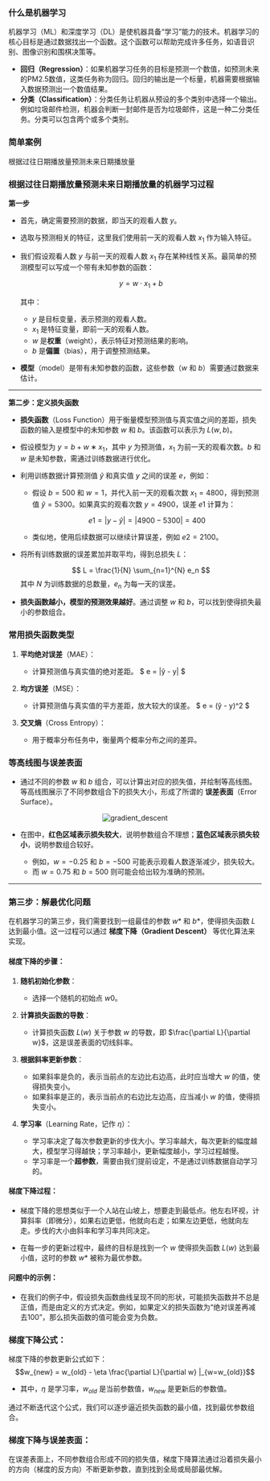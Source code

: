 ### 什么是机器学习

机器学习（ML）和深度学习（DL）是使机器具备“学习”能力的技术。机器学习的核心目标是通过数据找出一个函数。这个函数可以帮助完成许多任务，如语音识别、图像识别和围棋决策等。

- **回归（Regression）**：如果机器学习任务的目标是预测一个数值，如预测未来的PM2.5数值，这类任务称为回归。回归的输出是一个标量，机器需要根据输入数据预测出一个数值结果。
- **分类（Classification）**：分类任务让机器从预设的多个类别中选择一个输出。例如垃圾邮件检测，机器会判断一封邮件是否为垃圾邮件，这是一种二分类任务。分类可以包含两个或多个类别。

### 简单案例

根据过往日期播放量预测未来日期播放量



### 根据过往日期播放量预测未来日期播放量的机器学习过程


**第一步**

- 首先，确定需要预测的数据，即当天的观看人数 $y$。
- 选取与预测相关的特征，这里我们使用前一天的观看人数 $x_1$ 作为输入特征。
- 我们假设观看人数 $y$ 与前一天的观看人数 $x_1$ 存在某种线性关系。最简单的预测模型可以写成一个带有未知参数的函数：
  
  $$
  y = w \cdot x_1 + b
  $$

  其中：
  - $y$ 是目标变量，表示预测的观看人数。
  - $x_1$ 是特征变量，即前一天的观看人数。
  - $w$ 是**权重**（weight），表示特征对预测结果的影响。
  - $b$ 是**偏置**（bias），用于调整预测结果。

- **模型**（model）是带有未知参数的函数，这些参数（$w$ 和 $b$）需要通过数据来估计。


---

**第二步：定义损失函数**

- **损失函数**（Loss Function）用于衡量模型预测值与真实值之间的差距，损失函数的输入是模型中的未知参数 $w$ 和 $b$。该函数可以表示为 $L(w, b)$。
  
- 假设模型为 $y = b + w ∗ x_1$，其中 $y$ 为预测值，$x_1$ 为前一天的观看次数。$b$ 和 $w$ 是未知参数，需通过训练数据进行优化。

- 利用训练数据计算预测值 $ŷ$ 和真实值 $y$ 之间的误差 $e$，例如：

  - 假设 $b = 500$ 和 $w = 1$，并代入前一天的观看次数 $x_1 = 4800$，得到预测值 $ŷ = 5300$。如果真实的观看次数 $y = 4900$，误差 $e1$ 计算为：
  
    $$
    e1 = |y - ŷ| = |4900 - 5300| = 400
    $$

  - 类似地，使用后续数据可以继续计算误差，例如 $e2 = 2100$。

- 将所有训练数据的误差累加并取平均，得到总损失 $L$：

  $$
  L = \frac{1}{N} \sum_{n=1}^{N} e_n
  $$
  其中 $N$ 为训练数据的总数量，$e_n$ 为每一天的误差。

- **损失函数越小，模型的预测效果越好**。通过调整 $w$ 和 $b$，可以找到使得损失最小的参数组合。

### 常用损失函数类型

1. **平均绝对误差**（MAE）：
   - 计算预测值与真实值的绝对差距。
   $
   e = |ŷ - y|
   $

2. **均方误差**（MSE）：
   - 计算预测值与真实值的平方差距，放大较大的误差。
   $
   e = (ŷ - y)^2
   $

3. **交叉熵**（Cross Entropy）：
   - 用于概率分布任务中，衡量两个概率分布之间的差异。

### 等高线图与误差表面

- 通过不同的参数 $w$ 和 $b$ 组合，可以计算出对应的损失值，并绘制等高线图。等高线图展示了不同参数组合下的损失大小，形成了所谓的 **误差表面**（Error Surface）。
<p align="center">
  <img src="https://github.com/machenme/Datawhale/blob/main/deep_learning_basic/imgs/gradient_descent.png" alt="gradient_descent" />
</p>

- 在图中，**红色区域表示损失较大**，说明参数组合不理想；**蓝色区域表示损失较小**，说明参数组合较好。

  - 例如，$w = -0.25$ 和 $b = -500$ 可能表示观看人数逐渐减少，损失较大。
  - 而 $w = 0.75$ 和 $b = 500$ 则可能会给出较为准确的预测。



---


### 第三步：解最优化问题

在机器学习的第三步，我们需要找到一组最佳的参数 $w*$ 和 $b*$，使得损失函数 $L$ 达到最小值。这一过程可以通过 **梯度下降（Gradient Descent）** 等优化算法来实现。

#### 梯度下降的步骤：
1. **随机初始化参数**：
   - 选择一个随机的初始点 $w0$。

2. **计算损失函数的导数**：
   - 计算损失函数 $L(w)$ 关于参数 $w$ 的导数，即 $\frac{\partial L}{\partial w}$，这是误差表面的切线斜率。
  
3. **根据斜率更新参数**：
   - 如果斜率是负的，表示当前点的左边比右边高，此时应当增大 $w$ 的值，使得损失变小。
   - 如果斜率是正的，表示当前点的右边比左边高，应当减小 $w$ 的值，使得损失变小。

4. **学习率**（Learning Rate，记作 $η$）：
   - 学习率决定了每次参数更新的步伐大小。学习率越大，每次更新的幅度越大，模型学习得越快；学习率越小，更新幅度越小，学习过程越慢。
   - 学习率是一个**超参数**，需要由我们提前设定，不是通过训练数据自动学习的。

#### 梯度下降过程：
- 梯度下降的思想类似于一个人站在山坡上，想要走到最低点。他左右环视，计算斜率（即微分），如果右边更低，他就向右走；如果左边更低，他就向左走。步伐的大小由斜率和学习率共同决定。
  
- 在每一步的更新过程中，最终的目标是找到一个 $w$ 使得损失函数 $L(w)$ 达到最小值，这时的参数 $w*$ 被称为最优参数。

#### 问题中的示例：
- 在我们的例子中，假设损失函数曲线呈现不同的形状，可能损失函数并不总是正值，而是由定义的方式决定。例如，如果定义的损失函数为“绝对误差再减去100”，那么损失函数的值可能会变为负数。

### 梯度下降公式：
梯度下降的参数更新公式如下：
$$w_{new} = w_{old} - \eta \frac{\partial L}{\partial w} |_{w=w_{old}}$$
- 其中，$η$ 是学习率，$w_{old}$ 是当前参数值，$w_{new}$ 是更新后的参数值。

通过不断迭代这个公式，我们可以逐步逼近损失函数的最小值，找到最优参数组合。

### 梯度下降与误差表面：
在误差表面上，不同参数组合形成不同的损失值，梯度下降算法通过沿着损失最小的方向（梯度的反方向）不断更新参数，直到找到全局或局部最优解。

